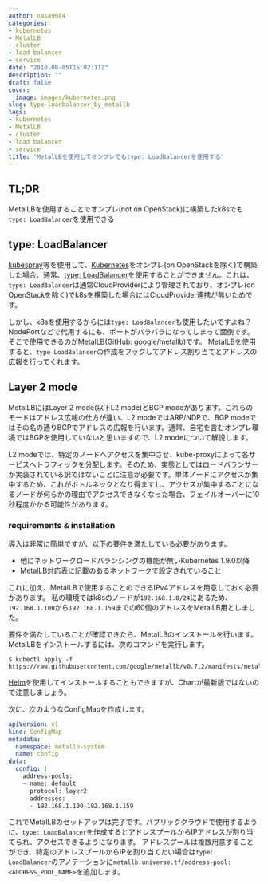```yaml
---
author: nasa9084
categories:
- kubernetes
- MetalLB
- cluster
- load balancer
- service
date: "2018-08-05T15:02:11Z"
description: ""
draft: false
cover:
  image: images/kubernetes.png
slug: type-loadbalancer_by_metallb
tags:
- kubernetes
- MetalLB
- cluster
- load balancer
- service
title: 'MetalLBを使用してオンプレでもtype: LoadBalancerを使用する'
---
```



## TL;DR

MetalLBを使用することでオンプレ(not on OpenStack)に構築したk8sでも`type: LoadBalancer`を使用できる

## type: LoadBalancer

[kubespray](https://github.com/kubernetes-incubator/kubespray)等を使用して、[Kubernetes](https://k8s.io)をオンプレ(on OpenStackを除く)で構築した場合、通常、[type: LoadBalancer](https://k8s.io/docs/concepts/services-networking/service/#loadbalancer)を使用することができません。これは、`type: LoadBalancer`は通常CloudProviderにより管理されており、オンプレ(on OpenStackを除く)でk8sを構築した場合にはCloudProvider連携が無いためです。

しかし、k8sを使用するからには`type: LoadBalancer`も使用したいですよね？NodePortなどで代用するにも、ポートがバラバラになってしまって面倒です。
そこで使用できるのが[MetalLB](https://metallb.universe.tf/)(GitHub: [google/metallb](https://github.com/google/metallb))です。
MetalLBを使用すると、`type LoadBalancer`の作成をフックしてアドレス割り当てとアドレスの広報を行ってくれます。

## Layer 2 mode

MetalLBにはLayer 2 mode(以下L2 mode)とBGP modeがあります。これらのモードはアドレス広報の仕方が違い、L2 modeではARP/NDPで、BGP modeではその名の通りBGPでアドレスの広報を行います。通常、自宅を含むオンプレ環境ではBGPを使用していないと思いますので、L2 modeについて解説します。

L2 modeでは、特定のノードへアクセスを集中させ、kube-proxyによって各サービスへトラフィックを分配します。そのため、実態としてはロードバランサーが実装されている訳ではないことに注意が必要です。単体ノードにアクセスが集中するため、これがボトルネックとなり得ますし、アクセスが集中することになるノードが何らかの理由でアクセスできなくなった場合、フェイルオーバーに10秒程度かかる可能性があります。

### requirements & installation

導入は非常に簡単ですが、以下の要件を満たしている必要があります。

* 他にネットワークロードバランシングの機能が無いKubernetes 1.9.0以降
* [MetalLB対応表](https://metallb.universe.tf/installation/network-addons/)に記載のあるネットワークで設定されていること

これに加え、MetalLBで使用することのできるIPv4アドレスを用意しておく必要があります。
私の環境ではk8sのノードが`192.168.1.0/24`にあるため、`192.168.1.100`から`192.168.1.159`までの60個のアドレスをMetalLB用としました。

要件を満たしていることが確認できたら、MetalLBのインストールを行います。
MetalLBをインストールするには、次のコマンドを実行します。

``` shell
$ kubectl apply -f https://raw.githubusercontent.com/google/metallb/v0.7.2/manifests/metallb.yaml
```

[Helm](https://helm.sh/)を使用してインストールすることもできますが、Chartが最新版ではないので注意しましょう。

次に、次のようなConfigMapを作成します。

``` yaml
apiVersion: v1
kind: ConfigMap
metadata:
  namespace: metallb-system
  name: config
data:
  config: |
    address-pools:
    - name: default
      protocol: layer2
      addresses:
      - 192.168.1.100-192.168.1.159
```

これでMetalLBのセットアップは完了です。パブリッククラウドで使用するように、`type: LoadBalancer`を作成するとアドレスプールからIPアドレスが割り当てられ、アクセスできるようになります。
アドレスプールは複数用意することができ、特定のアドレスプールからIPを割り当てたい場合は`type: LoadBalancer`のアノテーションに`metallb.universe.tf/address-pool: <ADDRESS_POOL_NAME>`を追加します。

